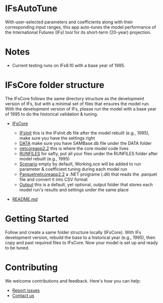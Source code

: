 # IFsAutoTune
With user-selected parameters and coefficients along with their corresponding input ranges, this app auto-tunes the model performance of the International Futures (IFs) tool for its short-term (20-year) projection. 

# Notes
- Current testing runs on IFs8.10 with a base year of 1995.



# IFsCore folder structure

The IFsCore follows the same directory structure as the development version of IFs, but with a minimal set of files that ensures the model run. With the development version of IFs, please run the model with a base year of 1995 to do the historical validation & tuning.

* [IFsCore](./IFsCore)
  * [IFsInit](./IFsCore/IFsInit.db) this is the IFsInit.db file after the model rebuilt (e.g., 1995), make sure you have the settings right
  * [DATA](./IFsCore/DATA) make sure you have SAMBase.db file under the DATA folder
  * [netcoreapp2.2](./IFsCore/netcoreapp2.2) this is where the core model code lives
  * [RUNFILES](./IFsCore/RUNFILES) for safty, put all your files under the RUNFILES folder after model rebuilt (e.g., 1995)
  * [Scenario](./IFsCore/Scenario) empty by default, Working.sce will be added to run parameter & coefficient tuning during each model run
  * [Parquetnetcoreapp2.2](./IFsCore/Parquetnetcoreapp2.2) a .NET programe (.dll) that reads the .parquet file and convert it into CSV format
  * [Output](./IFsCore/Output) this is a default, yet optional, output folder that stores each model run's results and settings under the same place

* [README.md](./README.md)

# Getting Started

Follow and create a same folder structure locally (IFsCore). With IFs development version, rebuild the base to a historical year (e.g., 1995), then copy and past required files to IFsCore. Now your model is set up and ready to be tuned.


# Contributing
We welcome contributions and feedback. Here's how you can help:
- [Report issues](<https://github.com/PardeeCenterDU/IFsAutoTune/issues>)  
- [Contact us](<yutang.xiong@du.edu>)
